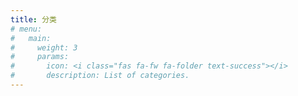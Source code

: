 ```yaml
---
title: 分类
# menu:
#   main:
#     weight: 3
#     params:
#       icon: <i class="fas fa-fw fa-folder text-success"></i>
#       description: List of categories.
---
```

